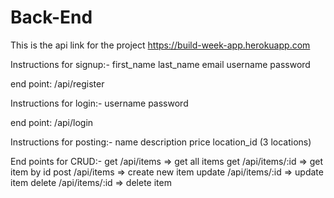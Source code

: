 # Back-End

This is the api link for the project https://build-week-app.herokuapp.com

Instructions for signup:-
 first_name
 last_name
 email
 username
 password

 end point: /api/register

Instructions for login:-
 username
 password

 end point: /api/login

Instructions for posting:-
 name
 description
 price
 location_id (3 locations)

End points for CRUD:-
 get /api/items  => get all items
 get /api/items/:id  => get item by id
 post /api/items  => create new item
 update /api/items/:id  => update item
 delete /api/items/:id  => delete item 
